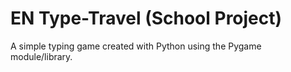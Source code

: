 # EN Type-Travel (School Project)
A simple typing game created with Python using the Pygame module/library.
